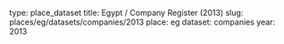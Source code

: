 type: place_dataset
title: Egypt / Company Register (2013)
slug: places/eg/datasets/companies/2013
place: eg
dataset: companies
year: 2013
